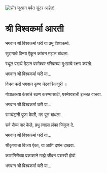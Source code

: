 ![सॅन जुआन पर्वत सुंदर आहेत!](lib/assets/assets/images/artis/artis/img.png "सॅन जुआन पर्वत")

# श्री विश्वकर्मा आरती

भगवान श्री विश्वकर्मा घरी या प्रभू विश्वकर्मा.

सुदामाचे विनय ऐकून कांचन महाल बांधला.

स्थूल पदार्थ देऊन परमेश्वर गरिबांच्या दु:खाचे रक्षण करतो.

भगवान श्री विश्वकर्मा घरी या...

विनय करी भगवान कृष्ण नेदवारिकापुरी ।

गोपाळाच्या केसांचे रक्षण करण्यासाठी, परमेश्वराची इज्जत वाचवा.

भगवान श्री विश्वकर्मा घरी या...

रामचंद्रांनी पूजा केली, मग पूल बांधला.

सर्व सैन्य पार केले, प्रभु त्याला लंका जिंकून दे.

भगवान श्री विश्वकर्मा घरी या...

श्रीकृष्णाचा विजय ऐका, या आणि दर्शन दाखवा.

कारागिरीच्या प्रकाशाने माझे जीवन यशस्वी होवो.

भगवान श्री विश्वकर्मा घरी या...